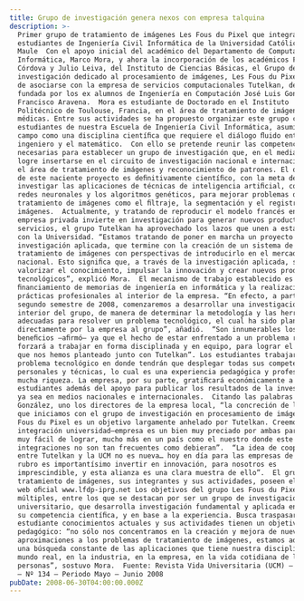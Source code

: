 ```yaml
---
title: Grupo de investigación genera nexos con empresa talquina
description: >-
  Primer grupo de tratamiento de imágenes Les Fous du Pixel que integran
  estudiantes de Ingeniería Civil Informática de la Universidad Católica del
  Maule  Con el apoyo inicial del académico del Departamento de Computación e
  Informática, Marco Mora, y ahora la incorporación de los académicos Fernando
  Córdova y Julio Leiva, del Instituto de Ciencias Básicas, el Grupo de
  investigación dedicado al procesamiento de imágenes, Les Fous du Pixel, acaba
  de asociarse con la empresa de servicios computacionales Tutelkan, de Talca,
  fundada por los ex alumnos de Ingeniería en Computación José Luis González y
  Francisco Aravena.  Mora es estudiante de Doctorado en el Instituto
  Politécnico de Toulouse, Francia, en el área de tratamiento de imágenes
  médicas. Entre sus actividades se ha propuesto organizar este grupo con
  estudiantes de nuestra Escuela de Ingeniería Civil Informática, asumiendo este
  campo como una disciplina cientíﬁca que requiere el diálogo ﬂuido entre el
  ingeniero y el matemático.  Con ello se pretende reunir las competencias
  necesarias para establecer un grupo de investigación que, en el mediano plazo,
  logre insertarse en el circuito de investigación nacional e internacional en
  el área de tratamiento de imágenes y reconocimiento de patrones. El objetivo
  de este naciente proyecto es deﬁnitivamente cientíﬁco, con la meta de
  investigar las aplicaciones de técnicas de inteligencia artiﬁcial, como las
  redes neuronales y los algoritmos genéticos, para mejorar problemas de
  tratamiento de imágenes como el ﬁltraje, la segmentación y el registro de
  imágenes.  Actualmente, y tratando de reproducir el modelo francés en donde la
  empresa privada invierte en investigación para generar nuevos productos y
  servicios, el grupo Tutelkan ha aprovechado los lazos que unen a esta empresa
  con la Universidad. “Estamos tratando de poner en marcha un proyecto de
  investigación aplicada, que termine con la creación de un sistema de
  tratamiento de imágenes con perspectivas de introducirlo en el mercado
  nacional. Esto signiﬁca que, a través de la investigación aplicada, se va a
  valorizar el conocimiento, impulsar la innovación y crear nuevos productos
  tecnológicos”, explicó Mora.  El mecanismo de trabajo establecido es el
  ﬁnanciamiento de memorias de ingeniería en informática y la realización de
  prácticas profesionales al interior de la empresa. “En efecto, a partir del
  segundo semestre de 2008, comenzaremos a desarrollar una investigación al
  interior del grupo, de manera de determinar la metodología y las herramientas
  adecuadas para resolver un problema tecnológico, el cual ha sido planteado
  directamente por la empresa al grupo”, añadió.  “Son innumerables los
  beneﬁcios –aﬁrmó– ya que el hecho de estar enfrentado a un problema real nos
  forzará a trabajar en forma disciplinada y en equipo, para lograr el objetivo
  que nos hemos planteado junto con Tutelkan”. Los estudiantes trabajarán en un
  problema tecnológico en donde tendrán que desplegar todas sus competencias
  personales y técnicas, lo cual es una experiencia pedagógica y profesional de
  mucha riqueza. La empresa, por su parte, gratiﬁcará económicamente a los
  estudiantes además del apoyo para publicar los resultados de la investigación,
  ya sea en medios nacionales e internacionales.  Citando las palabras de
  González, uno los directores de la empresa local, “la concreción de la alianza
  que iniciamos con el grupo de investigación en procesamiento de imágenes Les
  Fous du Pixel es un objetivo largamente anhelado por Tutelkan. Creemos que la
  integración universidad–empresa es un bien muy preciado por ambas partes, y no
  muy fácil de lograr, mucho más en un país como el nuestro donde este tipo de
  integraciones no son tan frecuentes como debieran”.  “La idea de cooperación
  entre Tutelkan y la UCM no es nueva… hoy en día para las empresas de cualquier
  rubro es importantísimo invertir en innovación, para nosotros es
  imprescindible, y esta alianza es una clara muestra de ello”.  El grupo de
  tratamiento de imágenes, sus integrantes y sus actividades, poseen el sitio
  web oﬁcial www.lfdp-iprg.net Los objetivos del grupo Les Fous du Pixel son
  múltiples, entre los que se destacan por ser un grupo de investigación
  universitario, que desarrolla investigación fundamental y aplicada en áreas de
  su competencia cientíﬁca, y en base a la experiencia. Busca traspasar al
  estudiante conocimientos actuales y sus actividades tienen un objetivo
  pedagógico: “no sólo nos concentramos en la creación y mejora de nuevas
  aproximaciones a los problemas de tratamiento de imágenes, estamos además en
  una búsqueda constante de las aplicaciones que tiene nuestra disciplina en el
  mundo real, en la industria, en la empresa, en la vida cotidiana de las
  personas”, sostuvo Mora.  Fuente: Revista Vida Universitaria (UCM) – Año XIII
  – Nº 134 – Periodo Mayo – Junio 2008
pubDate: 2008-06-30T04:00:00.000Z
---
```


